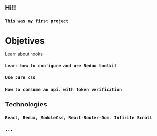 ## Hi!!

### `This was my first project `


# Objetives

Learn about hooks
### `Learn how to configure and use Redux toolkit`
### `Use pure css`
### `How to consume an api, with token verification`

## Technologies

### `React, Redux, ModuleCss, React-Router-Dom, Infinite Scroll`

### `...`


